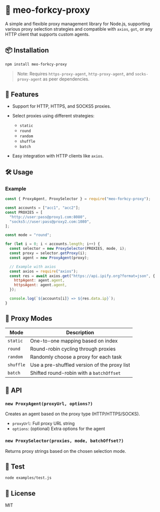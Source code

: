 # 🔌 meo-forkcy-proxy

A simple and flexible proxy management library for Node.js, supporting various proxy selection strategies and compatible with `axios`, `got`, or any HTTP client that supports custom agents.

## 📦 Installation

```bash
npm install meo-forkcy-proxy

```


> Note: Requires `https-proxy-agent`, `http-proxy-agent`, and `socks-proxy-agent` as peer dependencies.

## 🚀 Features

- Support for HTTP, HTTPS, and SOCKS5 proxies.
- Select proxies using different strategies:

  - `static`
  - `round`
  - `random`
  - `shuffle`
  - `batch`

- Easy integration with HTTP clients like `axios`.

## 🛠️ Usage

### Example

```js
const { ProxyAgent, ProxySelector } = require("meo-forkcy-proxy");

const accounts = ["acc1", "acc2"];
const PROXIES = [
  "http://user:pass@proxy1.com:8080",
  "socks5://user:pass@proxy2.com:1080",
];

const mode = "round";

for (let i = 0; i < accounts.length; i++) {
  const selector = new ProxySelector(PROXIES, mode, i);
  const proxy = selector.getProxy(i);
  const agent = new ProxyAgent(proxy);

  // Example with axios
  const axios = require("axios");
  const res = await axios.get("https://api.ipify.org?format=json", {
    httpAgent: agent.agent,
    httpsAgent: agent.agent,
  });

  console.log(`${accounts[i]} => ${res.data.ip}`);
}
```

## 🧠 Proxy Modes

| Mode      | Description                                  |
| --------- | -------------------------------------------- |
| `static`  | One-to-one mapping based on index            |
| `round`   | Round-robin cycling through proxies          |
| `random`  | Randomly choose a proxy for each task        |
| `shuffle` | Use a pre-shuffled version of the proxy list |
| `batch`   | Shifted round-robin with a `batchOffset`     |

## 📘 API

### `new ProxyAgent(proxyUrl, options?)`

Creates an agent based on the proxy type (HTTP/HTTPS/SOCKS).

- `proxyUrl`: Full proxy URL string
- `options`: (optional) Extra options for the agent

### `new ProxySelector(proxies, mode, batchOffset?)`

Returns proxy strings based on the chosen selection mode.

## 🧪 Test

```bash
node examples/test.js
```

## 📄 License

MIT
